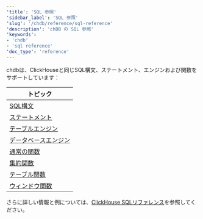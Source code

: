 ```yaml
---
'title': 'SQL 参照'
'sidebar_label': 'SQL 参照'
'slug': '/chdb/reference/sql-reference'
'description': 'chDB の SQL 参照'
'keywords':
- 'chdb'
- 'sql reference'
'doc_type': 'reference'
---
```


chdbは、ClickHouseと同じSQL構文、ステートメント、エンジンおよび関数をサポートしています：

| トピック                      |
|----------------------------|
| [SQL構文](/sql-reference/syntax)          |
| [ステートメント](/sql-reference/statements)          |
| [テーブルエンジン](/engines/table-engines)       |
| [データベースエンジン](/engines/database-engines)    |
| [通常の関数](/sql-reference/functions)   |
| [集約関数](/sql-reference/aggregate-functions) |
| [テーブル関数](/sql-reference/table-functions)     | 
| [ウィンドウ関数](/sql-reference/window-functions)    |

さらに詳しい情報と例については、[ClickHouse SQLリファレンス](/sql-reference)を参照してください。
